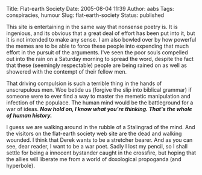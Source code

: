Title: Flat-earth Society
Date: 2005-08-04 11:39
Author: aabs
Tags: conspiracies, humour
Slug: flat-earth-society
Status: published

This site is entertaining in the same way that nonsense poetry is. It is ingenious, and its obvious that a great deal of effort has been put into it, but it is not intended to make any sense. I am also bowled over by how powerful the memes are to be able to force these people into expending that much effort in the pursuit of the arguments. I've seen the poor souls compelled out into the rain on a Saturday morning to spread the word, despite the fact that these (seemingly respectable) people are being rained on as well as showered with the contempt of their fellow men.

That driving compulsion is such a terrible thing in the hands of unscrupulous men. Woe betide us (forgive the slip into biblical grammar) if someone were to ever find a way to master the memetic manipulation and infection of the populace. The human mind would be the battleground for a war of ideas. ***Now hold on, I know what you're thinking. That's the whole of human history.***

I guess we are walking around in the rubble of a Stalingrad of the mind. And the visitors on the flat-earth society web site are the dead and walking wounded. I think that Derek wants to be a stretcher bearer. And as you can see, dear reader, I want to be a war poet. Sadly I lost my pencil, so I shall settle for being a innocent bystander caught in the crossfire, but hoping that the allies will liberate me from a world of doxological propoganda (and hyperbole).
